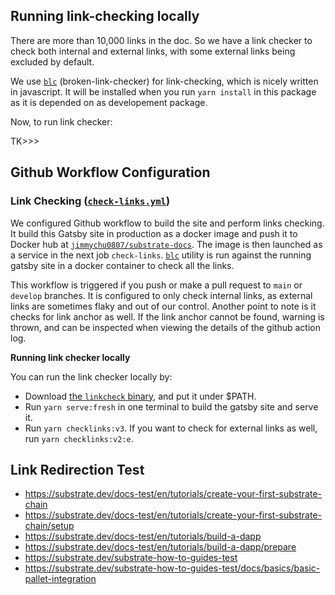 ## Running link-checking locally

There are more than 10,000 links in the doc. So we have a link checker to check both internal and external links, with some external links being excluded by default.

We use [`blc`](https://github.com/stevenvachon/broken-link-checker) (broken-link-checker) for link-checking, which is nicely written in javascript. It will be installed when you run `yarn install` in this package as it is depended on as developement package.

Now, to run link checker:

TK>>>



## Github Workflow Configuration

### Link Checking ([`check-links.yml`](github/workflows/check-links.yml))

We configured Github workflow to build the site and perform links checking. It build this Gatsby site in production as a docker image and push it to Docker hub at [`jimmychu0807/substrate-docs`](https://hub.docker.com/repository/docker/jimmychu0807/substrate-docs). The image is then launched as a service in the next job `check-links`. [`blc`](https://github.com/stevenvachon/broken-link-checker) utility is run against the running gatsby site in a docker container to check all the links.

This workflow is triggered if you push or make a pull request to `main` or `develop` branches. It is configured to only check internal links, as external links are sometimes flaky and out of our control. Another point to note is it checks for link anchor as well. If the link anchor cannot be found, warning is thrown, and can be inspected when viewing the details of the github action log.

**Running link checker locally**

You can run the link checker locally by:

- Download [the `linkcheck` binary](https://github.com/filiph/linkcheck/releases), and put it under $PATH.
- Run `yarn serve:fresh` in one terminal to build the gatsby site and serve it.
- Run `yarn checklinks:v3`. If you want to check for external links as well, run `yarn checklinks:v2:e`.

## Link Redirection Test

- https://substrate.dev/docs-test/en/tutorials/create-your-first-substrate-chain
- https://substrate.dev/docs-test/en/tutorials/create-your-first-substrate-chain/setup
- https://substrate.dev/docs-test/en/tutorials/build-a-dapp
- https://substrate.dev/docs-test/en/tutorials/build-a-dapp/prepare
- https://substrate.dev/substrate-how-to-guides-test
- https://substrate.dev/substrate-how-to-guides-test/docs/basics/basic-pallet-integration
